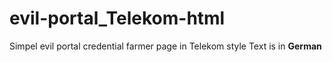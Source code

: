 # evil-portal_Telekom-html
Simpel evil portal credential farmer page in Telekom style
Text is in **German**
